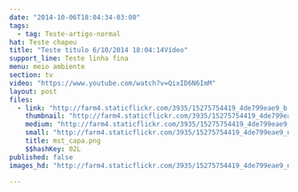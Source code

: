 ```yaml
---
date: "2014-10-06T18:04:34-03:00"
tags:
  - tag: Teste-artigo-normal
hat: Teste chapeu
title: "Teste titulo 6/10/2014 18:04:14Vídeo"
support_line: Teste linha fina
menu: meio ambiente
section: tv
video: "https://www.youtube.com/watch?v=QixID6N6ImM"
layout: post
files:
  - link: "http://farm4.staticflickr.com/3935/15275754419_4de799eae9_b.jpg"
    thumbnail: "http://farm4.staticflickr.com/3935/15275754419_4de799eae9_t.jpg"
    medium: "http://farm4.staticflickr.com/3935/15275754419_4de799eae9_z.jpg"
    small: "http://farm4.staticflickr.com/3935/15275754419_4de799eae9_n.jpg"
    title: mst_capa.png
    $$hashKey: 02L
published: false
images_hd: "http://farm4.staticflickr.com/3935/15275754419_4de799eae9_n.jpg"

---
```

